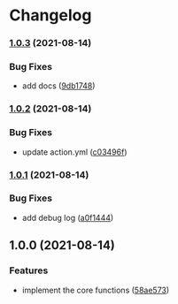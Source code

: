 # Changelog

### [1.0.3](https://www.github.com/ocavue/changelog-parser-action/compare/v1.0.2...v1.0.3) (2021-08-14)


### Bug Fixes

* add docs ([9db1748](https://www.github.com/ocavue/changelog-parser-action/commit/9db17486f34965a8e91f447a246e71076451bfcc))

### [1.0.2](https://www.github.com/ocavue/changelog-parser-action/compare/v1.0.1...v1.0.2) (2021-08-14)


### Bug Fixes

* update action.yml ([c03496f](https://www.github.com/ocavue/changelog-parser-action/commit/c03496f7e9c87069b325d22d7ce22f14070a54bf))

### [1.0.1](https://www.github.com/ocavue/changelog-parser-action/compare/v1.0.0...v1.0.1) (2021-08-14)


### Bug Fixes

* add debug log ([a0f1444](https://www.github.com/ocavue/changelog-parser-action/commit/a0f144417bda62c597eb11950df8d85a4ca36a2c))

## 1.0.0 (2021-08-14)


### Features

* implement the core functions ([58ae573](https://www.github.com/ocavue/changelog-parser-action/commit/58ae573b1e795e7166d1e158fa161e892f388aea))
